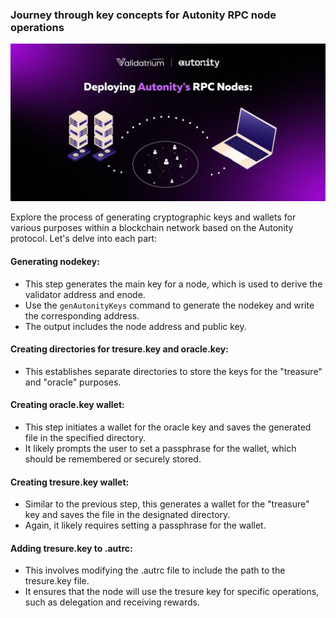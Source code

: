 ### Journey through key concepts for Autonity RPC node operations

![Key Management](https://github.com/Validatrium/autonity-install-tool/blob/main/autonity-key-managment/3.jpg)

Explore the process of generating cryptographic keys and wallets for various purposes within a blockchain network based on the Autonity protocol. Let's delve into each part:

#### Generating nodekey:
- This step generates the main key for a node, which is used to derive the validator address and enode.
- Use the `genAutonityKeys` command to generate the nodekey and write the corresponding address.
- The output includes the node address and public key.

#### Creating directories for tresure.key and oracle.key:
- This establishes separate directories to store the keys for the "treasure" and "oracle" purposes.

#### Creating oracle.key wallet:
- This step initiates a wallet for the oracle key and saves the generated file in the specified directory.
- It likely prompts the user to set a passphrase for the wallet, which should be remembered or securely stored.

#### Creating tresure.key wallet:
- Similar to the previous step, this generates a wallet for the "treasure" key and saves the file in the designated directory.
- Again, it likely requires setting a passphrase for the wallet.

#### Adding tresure.key to .autrc:
- This involves modifying the .autrc file to include the path to the tresure.key file.
- It ensures that the node will use the tresure key for specific operations, such as delegation and receiving rewards.


